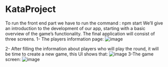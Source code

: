 
# KataProject
To run the front end part we have to run the command : npm start
We’ll give an introduction to the development of our app, starting with a basic overview of the game’s functionality. The final application will consist of three screens.
1- The players information page:
![image](https://user-images.githubusercontent.com/34302775/161647675-b8663f7e-65d8-493a-83af-e4d57ce779c2.png)

2- After filling the information about players who will play the round, it will be time to create a new game, this UI shows that:
![image](https://user-images.githubusercontent.com/34302775/161647168-1454f155-c111-40ef-8e32-3179dbba4707.png)
3-The game screen:
![image](https://user-images.githubusercontent.com/34302775/161647813-c51f02bc-bc62-4057-a328-44bcccae71d0.png)
